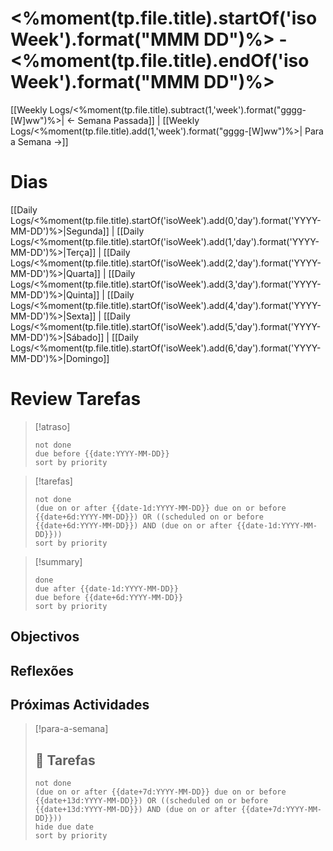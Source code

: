 # <%moment(tp.file.title).startOf('isoWeek').format("MMM DD")%> - <%moment(tp.file.title).endOf('isoWeek').format("MMM DD")%>
[[Weekly Logs/<%moment(tp.file.title).subtract(1,'week').format("gggg-[W]ww")%>|  <- Semana Passada]] | [[Weekly Logs/<%moment(tp.file.title).add(1,'week').format("gggg-[W]ww")%>| Para a Semana ->]]

# Dias
[[Daily Logs/<%moment(tp.file.title).startOf('isoWeek').add(0,'day').format('YYYY-MM-DD')%>|Segunda]] | [[Daily Logs/<%moment(tp.file.title).startOf('isoWeek').add(1,'day').format('YYYY-MM-DD')%>|Terça]] | [[Daily Logs/<%moment(tp.file.title).startOf('isoWeek').add(2,'day').format('YYYY-MM-DD')%>|Quarta]] | [[Daily Logs/<%moment(tp.file.title).startOf('isoWeek').add(3,'day').format('YYYY-MM-DD')%>|Quinta]] | [[Daily Logs/<%moment(tp.file.title).startOf('isoWeek').add(4,'day').format('YYYY-MM-DD')%>|Sexta]] | [[Daily Logs/<%moment(tp.file.title).startOf('isoWeek').add(5,'day').format('YYYY-MM-DD')%>|Sábado]] | [[Daily Logs/<%moment(tp.file.title).startOf('isoWeek').add(6,'day').format('YYYY-MM-DD')%>|Domingo]]


# Review Tarefas

> [!atraso]
> ```tasks
> not done
> due before {{date:YYYY-MM-DD}}
> sort by priority
> ```

> [!tarefas]
> ```tasks
> not done
> (due on or after {{date-1d:YYYY-MM-DD}} due on or before {{date+6d:YYYY-MM-DD}}) OR ((scheduled on or before {{date+6d:YYYY-MM-DD}}) AND (due on or after {{date-1d:YYYY-MM-DD}}))
> sort by priority
> ```

> [!summary]
> ```tasks
> done
> due after {{date-1d:YYYY-MM-DD}}
> due before {{date+6d:YYYY-MM-DD}}
> sort by priority
> ```
## Objectivos



## Reflexões



## Próximas Actividades
> [!para-a-semana]
> 
> ## 💼 Tarefas
> ```tasks
> not done
> (due on or after {{date+7d:YYYY-MM-DD}} due on or before {{date+13d:YYYY-MM-DD}}) OR ((scheduled on or before {{date+13d:YYYY-MM-DD}}) AND (due on or after {{date+7d:YYYY-MM-DD}}))
> hide due date
> sort by priority
>```


